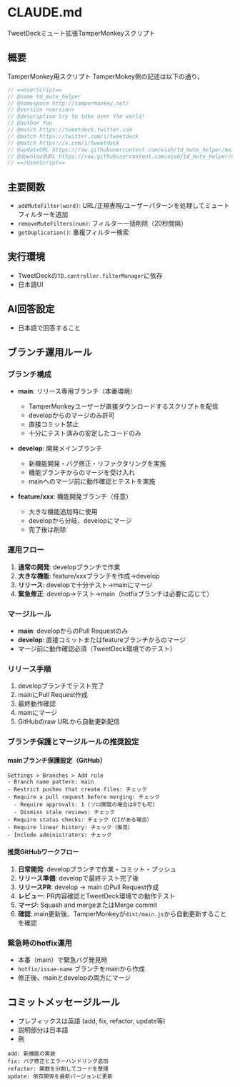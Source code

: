 # CLAUDE.md

TweetDeckミュート拡張TamperMonkeyスクリプト

## 概要
TamperMonkey用スクリプト
TamperMokey側の記述は以下の通り。
``` js
// ==UserScript==
// @name td_mute_helper
// @namespace http://tampermonkey.net/
// @version <version>
// @description try to take over the world!
// @author You
// @match https://tweetdeck.twitter.com
// @match https://twitter.com/i/tweetdeck
// @match https://x.com/i/tweetdeck
// @updateURL https://raw.githubusercontent.com/eioh/td_mute_helper/main/dist/main.js
// @downloadURL https://raw.githubusercontent.com/eioh/td_mute_helper/main/dist/main.js
// ==/UserScript==
```

## 主要関数
- `addMuteFilter(word)`: URL/正規表現/ユーザーパターンを処理してミュートフィルターを追加
- `removeMuteFilters(num)`: フィルター一括削除（20秒間隔）
- `getDuplication()`: 重複フィルター検索

## 実行環境
- TweetDeckの`TD.controller.filterManager`に依存
- 日本語UI

## AI回答設定
- 日本語で回答すること

## ブランチ運用ルール

### ブランチ構成
- **main**: リリース専用ブランチ（本番環境）
  - TamperMonkeyユーザーが直接ダウンロードするスクリプトを配信
  - developからのマージのみ許可
  - 直接コミット禁止
  - 十分にテスト済みの安定したコードのみ

- **develop**: 開発メインブランチ
  - 新機能開発・バグ修正・リファクタリングを実施
  - 機能ブランチからのマージを受け入れ
  - mainへのマージ前に動作確認とテストを実施

- **feature/xxx**: 機能開発ブランチ（任意）
  - 大きな機能追加時に使用
  - developから分岐、developにマージ
  - 完了後は削除

### 運用フロー
1. **通常の開発**: developブランチで作業
2. **大きな機能**: feature/xxxブランチを作成→develop
3. **リリース**: developで十分テスト→mainにマージ
4. **緊急修正**: develop→テスト→main（hotfixブランチは必要に応じて）

### マージルール
- **main**: developからのPull Requestのみ
- **develop**: 直接コミットまたはfeatureブランチからのマージ
- マージ前に動作確認必須（TweetDeck環境でのテスト）

### リリース手順
1. developブランチでテスト完了
2. mainにPull Request作成
3. 最終動作確認
4. mainにマージ
5. GitHubのraw URLから自動更新配信

### ブランチ保護とマージルールの推奨設定

#### mainブランチ保護設定（GitHub）
```
Settings > Branches > Add rule
- Branch name pattern: main
- Restrict pushes that create files: チェック
- Require a pull request before merging: チェック
  - Require approvals: 1 (ソロ開発の場合は0でも可)
  - Dismiss stale reviews: チェック
- Require status checks: チェック（CIがある場合）
- Require linear history: チェック（推奨）
- Include administrators: チェック
```

#### 推奨GitHubワークフロー
1. **日常開発**: developブランチで作業・コミット・プッシュ
2. **リリース準備**: developで最終テスト完了後
3. **リリースPR**: develop → main のPull Request作成
4. **レビュー**: PR内容確認とTweetDeck環境での動作テスト
5. **マージ**: Squash and mergeまたはMerge commit
6. **確認**: main更新後、TamperMonkeyが`dist/main.js`から自動更新することを確認

### 緊急時のhotfix運用
- 本番（main）で緊急バグ発見時
- `hotfix/issue-name` ブランチをmainから作成
- 修正後、mainとdevelopの両方にマージ

## コミットメッセージルール
- プレフィックスは英語 (add, fix, refactor, update等)
- 説明部分は日本語
- 例
```
add: 新機能の実装
fix: バグ修正とエラーハンドリング追加
refactor: 関数を分割してコードを整理
update: 依存関係を最新バージョンに更新
```